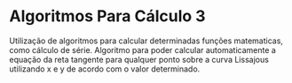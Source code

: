 # Algoritmos Para Cálculo 3
Utilização de algoritmos para calcular determinadas funções matematicas, como cálculo de série.
Algoritmo para poder calcular automaticamente a equação da reta tangente para qualquer ponto sobre a curva Lissajous utilizando x e y de acordo com o valor determinado.
